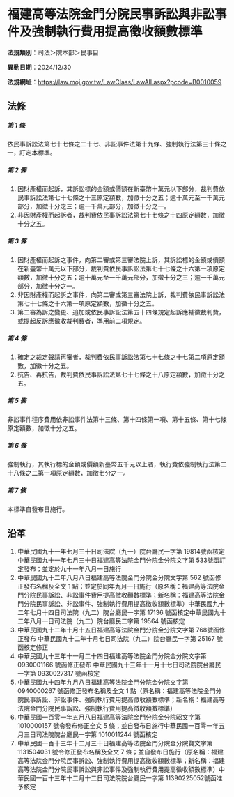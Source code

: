 # 福建高等法院金門分院民事訴訟與非訟事件及強制執行費用提高徵收額數標準



**法規類別**：司法＞院本部＞民事目

**異動日期**：2024/12/30  

**法規網址**：https://law.moj.gov.tw/LawClass/LawAll.aspx?pcode=B0010059



## 法條
##### 第 1 條
依民事訴訟法第七十七條之二十七、非訟事件法第十九條、強制執行法第三十條之一，訂定本標準。

##### 第 2 條
1. 因財產權而起訴，其訴訟標的金額或價額在新臺幣十萬元以下部分，裁判費依民事訴訟法第七十七條之十三原定額數，加徵十分之五；逾十萬元至一千萬元部分，加徵十分之三；逾一千萬元部分，加徵十分之一。
1. 非因財產權而起訴者，裁判費依民事訴訟法第七十七條之十四原定額數，加徵十分之五。

##### 第 3 條
1. 因財產權而起訴之事件，向第二審或第三審法院上訴，其訴訟標的金額或價額在新臺幣十萬元以下部分，裁判費依民事訴訟法第七十七條之十六第一項原定額數，加徵十分之五；逾十萬元至一千萬元部分，加徵十分之三；逾一千萬元部分，加徵十分之一。
1. 非因財產權而起訴之事件，向第二審或第三審法院上訴，裁判費依民事訴訟法第七十七條之十六第一項原定額數，加徵十分之五。
1. 第二審為訴之變更、追加或依民事訴訟法第五十四條規定起訴應補徵裁判費，或提起反訴應徵收裁判費者，準用前二項規定。

##### 第 4 條
1. 確定之裁定聲請再審者，裁判費依民事訴訟法第七十七條之十七第二項原定額數，加徵十分之五。
1. 抗告、再抗告，裁判費依民事訴訟法第七十七條之十八原定額數，加徵十分之五。

##### 第 5 條
非訟事件程序費用依非訟事件法第十三條、第十四條第一項、第十五條、第十七條原定額數，加徵十分之五。

##### 第 6 條
強制執行，其執行標的金額或價額新臺幣五千元以上者，執行費依強制執行法第二十八條之二第一項原定額數，加徵七分之一。

##### 第 7 條
本標準自發布日施行。

## 沿革
1. 中華民國九十一年七月三十日司法院（九一）院台廳民一字第 19814號函核定中華民國九十一年七月三十日福建高等法院金門分院金分院文字第 533號函訂定發布；並定於九十一年八月一日施行
1. 中華民國九十二年八月八日福建高等法院金門分院金分院文字第 562  號函修正發布名稱及全文 1  點；並定於同年九月一日施行（原名稱：福建高等法院金門分院民事訴訟、非訟事件費用提高徵收額數標準；新名稱：福建高等法院金門分院民事訴訟、非訟事件、強制執行費用提高徵收額數標準）中華民國九十二年七月十四日司法院（九二）院台廳民一字第 17136  號函核定中華民國九十二年八月一日司法院（九二）院台廳民二字第 19564  號函核定
1. 中華民國九十二年十月十五日福建高等法院金門分院金分院文字第 768號函修正發布                                       中華民國九十二年十月七日司法院（九二）院台廳民一字第 25167  號函核定修正
1. 中華民國九十三年十一月二十四日福建高等法院金門分院金分院文字第0930001166  號函修正發布                                      中華民國九十三年十一月十七日司法院院台廳民一字第 0930027317 號函核定
1. 中華民國九十四年九月八日福建高等法院金門分院金分院文字第 0940000267 號函修正發布名稱及全文 1  點（原名稱：福建高等法院金門分院民事訴訟、非訟事件、強制執行費用提高徵收額數標準；新名稱：福建高等法院金門分院民事訴訟、強制執行費用提高徵收額數標準）
1. 中華民國一百零一年五月八日福建高等法院金門分院金分院昭文字第 1010000157 號令發布修正全文 5  條；並自發布日施行中華民國一百零一年五月三日司法院院台廳民一字第 1010011244 號函核定
1. 中華民國一百十三年十二月三十日福建高等法院金門分院金分院賢文字第 1131504031 號令修正發布名稱及全文 7  條；並自發布日施行（原名稱：福建高等法院金門分院民事訴訟、強制執行費用提高徵收額數標準；新名稱：福建高等法院金門分院民事訴訟與非訟事件及強制執行費用提高徵收額數標準）中華民國一百十三年十二月十二日司法院院台廳民一字第 11390225052號函准予核定
